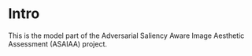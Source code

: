 # Intro
This is the model part of the Adversarial Saliency Aware Image Aesthetic Assessment (ASAIAA) project.
